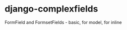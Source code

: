 django-complexfields
====================

FormField and FormsetFields - basic, for model, for inline
